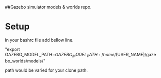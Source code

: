 ##Gazebo simulator models & worlds repo.

# Setup
in your bashrc file add bellow line.

"export GAZEBO_MODEL_PATH=$GAZEBO_MODEL_PATH:/home/$(USER_NAME)/gazebo_worlds/models/"

path would be varied for your clone path.

